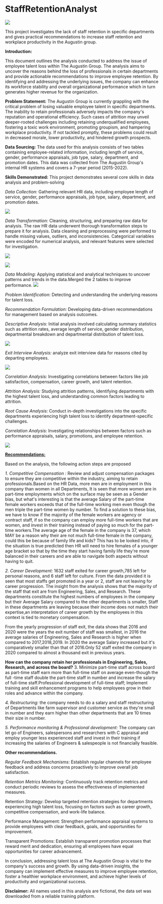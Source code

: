 # StaffRetentionAnalyst

![](SrAnalystGithub/FrontPage.png)

This project investigates the lack of staff retention in specific departments and gives practical recommendations to increase staff retention and workplace productivity in the Augustin group.

**Introduction:**

This document outlines the analysis conducted to address the issue of employee talent loss within The Augustin Group. The analysis aims to uncover the reasons behind the loss of professionals in certain departments and provide actionable recommendations to improve employee retention. By identifying and addressing the underlying issues, the company can enhance its workforce stability and overall organizational performance which in turn generates higher revenue for the organization.

**Problem Statement:**
The Augustin Group is currently grappling with the critical problem of losing valuable employee talent in specific departments. The inability to retain professionals adversely impacts the company's reputation and operational efficiency. Such cases of attrition may unveil deeper-rooted challenges including retaining underqualified employees, fostering a toxic work environment, promoting groupism, and hampering workplace productivity. If not tackled promptly, these problems could result in decreased morale, lower productivity, and hindered growth prospects.

**Data Sourcing:**
The data used for this analysis consists of two tables containing employee-related information, including length of service, gender, performance appraisals, job type, salary, department, and promotion dates. This data was collected from The Augustin Group's internal HR systems and covers a 7-year period (2015-2022).

**Skills Demonstrated:**
This project demonstrates several core skills in data analysis and problem-solving

*Data Collection:* Gathering relevant HR data, including employee length of service, gender, performance appraisals, job type, salary, department, and promotion dates.

![](SrAnalystGithub/DataCleaning1.png)

*Data Transformation:* Cleaning, structuring, and preparing raw data for analysis. The raw HR data underwent thorough transformation steps to prepare it for analysis. Data cleaning and preprocessing were performed to handle missing values, outliers, and inconsistencies. Categorical variables were encoded for numerical analysis, and relevant features were selected for investigation.

 ![](SrAnalystGithub/DataCleaning2.png)

![](SrAnalystGithub/DataCleaning4.png) 

*Data Modeling:* Applying statistical and analytical techniques to uncover patterns and trends in the data.Merged the 2 tables to improve performance.
![](SrAnalystGithub/DataCleaning3.png)

*Problem Identification:* Detecting and understanding the underlying reasons for talent loss.

*Recommendation Formulation:* Developing data-driven recommendations for management based on analysis outcomes.

*Descriptive Analysis:* Initial analysis involved calculating summary statistics such as attrition rates, average length of service, gender distribution, departmental breakdown and departmental distribution of talent loss.

  ![](SrAnalystGithub/GenderGap.png)

*Exit Interview Analysis:*  analyze exit interview data for reasons cited by departing employees.

![](SrAnalystGithub/GenderActivity.png)

*Correlation Analysis:* Investigating correlations between factors like job satisfaction, compensation, career growth, and talent retention.         

*Attrition Analysis:* Studying attrition patterns, identifying departments with the highest talent loss, and understanding common factors leading to attrition.

*Root Cause Analysis:* Conduct in-depth investigations into the specific departments experiencing high talent loss to identify department-specific challenges.

*Correlation Analysis:* Investigating relationships between factors such as performance appraisals, salary, promotions, and employee retention.

![](SrAnalystGithub/SalaryAnalysis.png)

**<ins>Recommendations:</ins>**

Based on the analysis, the following action steps are proposed

*1. Competitive Compensation :* Review and adjust compensation packages to ensure they are competitive within the industry, aiming to retain professionals.Based on the HR Data, more men are in employment in this company than women in all Departments, It is seen that more women are in part-time employments which on the surface may be seen as a Gender bias, but what's interesting is that the average Salary of the part-time female workers exceeds that of the full-time working men even though the men triple the part-time women by number.
To find a solution to these bias, we have to know if the majority of the female workers are agency or contract staff, if so the company can employ more full-time workers that are women, and invest in their training instead of paying so much for the part-time workers.The average age of the female in the company is 37, which MAY be a reason why their are not much full-time female in the company, could this be because of family life and kids? This has to be looked into, if the situation is true predicted then HR will need to hire females of a younger age bracket so that by the time they start having family life they're more balanced in their careers and are able to navigate both aspects without having to quit.

*2. Career Development:* 1632 staff exited for career growth,785 left for personal reasons, and 6 staff left for culture. From the data provided it is seen that  most staffs get promoted in a year or 2, staff are not leaving for career progression. The insight from the analysis shows that the majority of the staff that exit are from Engineering, Sales, and Research. These departments constitute the highest numbers of employees in the company but their Average Salary compared to the other departments is smaller, Staff in these departments are leaving because their income does not match their expertise,an interpretation of career growth by the employees in this context is tied to monetary compensation.

From the yearly progression of staff exit, the data shows that 2016 and 2020 were the years the exit number of staff was smallest, in 2016 the average salaries of Engineering, Sales and Research is higher when compared to 2017,2018,2019. In 2020 the average Salary increased but it's comparatively smaller than that of 2016.Only 52 staff exited the company in 2020 compared to almost a thousand exit in previous years.

**How can the company retain her professionals in Engineering, Sales, Research, and across the board?** 3. Minimize part-time staff across board as part-time staff earn more than full-time staff on average even-though the full -time staff double the part-time staff in number and increase the salary of full-time staff.Professional development of full-time staff; Implement training and skill enhancement programs to help employees grow in their roles and advance within the company.

*4. Restructuring:* the company needs to do a salary and staff restructuring of Departments like farm supervisor  and customer service as they're small in number and they earn higher than other departments that are 10 times their size in number.

*5. Performance monitoring & Professional development:* The company can let go of Engineers, salespersons and researchers with C appraisal and employ younger less experienced staff and invest in their training if increasing  the salaries of Engineers & salespeople is not financially feasible.


**Other recommendations.**

*Regular Feedback Mechanisms:* Establish regular channels for employee feedback and address concerns proactively to improve overall job satisfaction.

*Retention Metrics Monitoring:* Continuously track retention metrics and conduct periodic reviews to assess the effectiveness of implemented measures.

Retention Strategy: Develop targeted retention strategies for departments experiencing high talent loss, focusing on factors such as career growth, competitive compensation, and work-life balance.

Performance Management: Strengthen performance appraisal systems to provide employees with clear feedback, goals, and opportunities for improvement.

Transparent Promotions: Establish transparent promotion processes that reward merit and dedication, ensuring all employees have equal opportunities for career advancement.

In conclusion, addressing talent loss at The Augustin Group is vital to the company's success and growth. By using data-driven insights, the company can implement effective measures to improve employee retention, foster a healthier workplace environment, and achieve higher levels of productivity and organizational success.

**Disclaimer:** 
All names used in this analysis are fictional, the data set was downloaded from a reliable training platform.







